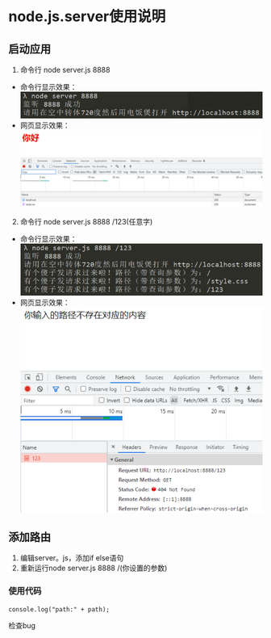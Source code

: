 # node.js.server使用说明

## 启动应用
1. 命令行 node server.js 8888
* 命令行显示效果：![成功](%E5%91%BD%E4%BB%A4%E8%A1%8C%E7%BB%93%E6%9E%9C1.jpg)
* 网页显示效果：![成功](网页结果1.jpg)
2. 命令行 node server.js 8888 /123(任意字) 
* 命令行显示效果：![成功](%E5%91%BD%E4%BB%A4%E8%A1%8C%E7%BB%93%E6%9E%9C2.jpg)
* 网页显示效果：![成功](%E7%BD%91%E9%A1%B5%E7%BB%93%E6%9E%9C2.jpg)
  
## 添加路由
1. 编辑server。js，添加if else语句
2. 重新运行node server.js 8888 /(你设置的参数)

### 使用代码

    console.log("path:" + path);
    
检查bug